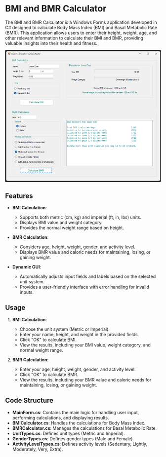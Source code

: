 # BMI and BMR Calculator

The BMI and BMR Calculator is a Windows Forms application developed in C# designed to calculate Body Mass Index (BMI) and Basal Metabolic Rate (BMR). This application allows users to enter their height, weight, age, and other relevant information to calculate their BMI and BMR, providing valuable insights into their health and fitness.

![super_calculator.png](super_calculator.png)


## Features

- **BMI Calculation**: 
  - Supports both metric (cm, kg) and imperial (ft, in, lbs) units.
  - Displays BMI value and weight category.
  - Provides the normal weight range based on height.

- **BMR Calculation**:
  - Considers age, height, weight, gender, and activity level.
  - Displays BMR value and caloric needs for maintaining, losing, or gaining weight.

- **Dynamic GUI**:
  - Automatically adjusts input fields and labels based on the selected unit system.
  - Provides a user-friendly interface with error handling for invalid inputs.
## Usage

1. **BMI Calculation**:
   - Choose the unit system (Metric or Imperial).
   - Enter your name, height, and weight in the provided fields.
   - Click "OK" to calculate BMI.
   - View the results, including your BMI value, weight category, and normal weight range.

2. **BMR Calculation**:
   - Enter your age, height, weight, gender, and activity level.
   - Click "OK" to calculate BMR.
   - View the results, including your BMR value and caloric needs for maintaining, losing, or gaining weight.

## Code Structure

- **MainForm.cs**: Contains the main logic for handling user input, performing calculations, and displaying results.
- **BMICalculator.cs**: Handles the calculations for Body Mass Index.
- **BMRCalculator.cs**: Manages the calculations for Basal Metabolic Rate.
- **UnitTypes.cs**: Defines unit types (Metric and Imperial).
- **GenderTypes.cs**: Defines gender types (Male and Female).
- **ActivityLevelTypes.cs**: Defines activity levels (Sedentary, Lightly, Moderately, Very, Extra).
